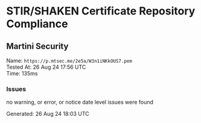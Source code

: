 # STIR/SHAKEN Certificate Repository Compliance

## Martini Security

Name: `https://p.mtsec.me/2e5a/W3n1iNKkOUS7.pem`\
Tested At: 26 Aug 24 17:56 UTC\
Time: 135ms

### Issues

no warning, or error, or notice date level issues were found

Generated: 26 Aug 24 18:03 UTC